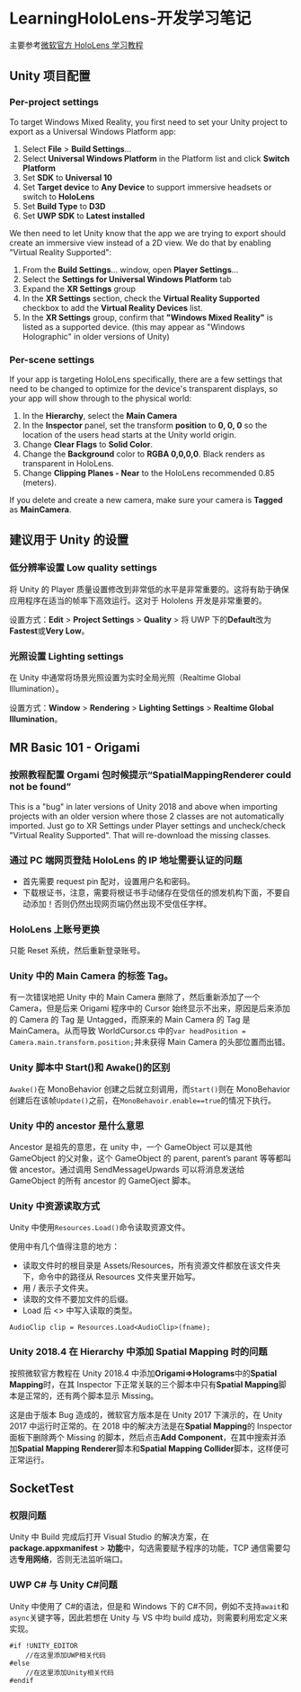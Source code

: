 # LearningHoloLens-开发学习笔记

主要参考[微软官方 HoloLens 学习教程](https://docs.microsoft.com/zh-cn/windows/mixed-reality/tutorials)

## Unity 项目配置

### Per-project settings

To target Windows Mixed Reality, you first need to set your Unity project to export as a Universal Windows Platform app:

1. Select **File** > **Build Settings**...
2. Select **Universal Windows Platform** in the Platform list and click **Switch Platform**
3. Set **SDK** to **Universal 10**
4. Set **Target device** to **Any Device** to support immersive headsets or switch to **HoloLens**
5. Set **Build Type** to **D3D**
6. Set **UWP SDK** to **Latest installed**

We then need to let Unity know that the app we are trying to export should create an immersive view instead of a 2D view. We do that by enabling "Virtual Reality Supported":

1. From the **Build Settings**... window, open **Player Settings**...
2. Select the **Settings for Universal Windows Platform** tab
3. Expand the **XR Settings** group
4. In the **XR Settings** section, check the **Virtual Reality Supported** checkbox to add the **Virtual Reality Devices** list.
5. In the **XR Settings** group, confirm that **"Windows Mixed Reality"** is listed as a supported device. (this may appear as "Windows Holographic" in older versions of Unity)

### Per-scene settings

If your app is targeting HoloLens specifically, there are a few settings that need to be changed to optimize for the device's transparent displays, so your app will show through to the physical world:

1. In the **Hierarchy**, select the **Main Camera**
2. In the **Inspector** panel, set the transform **position** to **0, 0, 0** so the location of the users head starts at the Unity world origin.
3. Change **Clear Flags** to **Solid Color**.
4. Change the **Background** color to **RGBA 0,0,0,0**. Black renders as transparent in HoloLens.
5. Change **Clipping Planes - Near** to the HoloLens recommended 0.85 (meters).

If you delete and create a new camera, make sure your camera is **Tagged** as **MainCamera**.

## 建议用于 Unity 的设置

### 低分辨率设置 Low quality settings

将 Unity 的 Player 质量设置修改到非常低的水平是非常重要的。这将有助于确保应用程序在适当的帧率下高效运行。这对于 Hololens 开发是非常重要的。

设置方式：**Edit** > **Project Settings** > **Quality** > 将 UWP 下的**Default**改为**Fastest**或**Very Low**。

### 光照设置 Lighting settings

在 Unity 中通常将场景光照设置为实时全局光照（Realtime Global Illumination）。

设置方式：**Window** > **Rendering** > **Lighting Settings** > **Realtime Global Illumination**。

## MR Basic 101 - Origami

### 按照教程配置 Orgami 包时候提示“SpatialMappingRenderer could not be found”

This is a "bug" in later versions of Unity 2018 and above when importing projects with an older version where those 2 classes are not automatically imported. Just go to XR Settings under Player settings and uncheck/check "Virtual Reality Supported". That will re-download the missing classes.

### 通过 PC 端网页登陆 HoloLens 的 IP 地址需要认证的问题

- 首先需要 request pin 配对，设置用户名和密码。
- 下载根证书，注意，需要将根证书手动储存在受信任的颁发机构下面，不要自动添加！否则仍然出现网页端仍然出现不受信任字样。

### HoloLens 上账号更换

只能 Reset 系统，然后重新登录账号。

### Unity 中的 Main Camera 的标签 Tag。

有一次错误地把 Unity 中的 Main Camera 删除了，然后重新添加了一个 Camera，但是后来 Origami 程序中的 Cursor 始终显示不出来，原因是后来添加的 Camera 的 Tag 是 Untagged，而原来的 Main Camera 的 Tag 是 MainCamera。从而导致 WorldCursor.cs 中的`var headPosition = Camera.main.transform.position;`并未获得 Main Camera 的头部位置而出错。

### Unity 脚本中 Start()和 Awake()的区别

`Awake()`在 MonoBehavior 创建之后就立刻调用，而`Start()`则在 MonoBehavior 创建后在该帧`Update()`之前，在`MonoBehavoir.enable==true`的情况下执行。

### Unity 中的 ancestor 是什么意思

Ancestor 是祖先的意思，在 unity 中，一个 GameObject 可以是其他 GameObject 的父对象，这个 GameObject 的 parent, parent’s parant 等等都叫做 ancestor。通过调用 SendMessageUpwards 可以将消息发送给 GameObject 的所有 ancestor 的 GameOject 脚本。

### Unity 中资源读取方式

Unity 中使用`Resources.Load()`命令读取资源文件。

使用中有几个值得注意的地方：

- 读取文件时的根目录是 Assets/Resources，所有资源文件都放在该文件夹下，命令中的路径从 Resources 文件夹里开始写。
- 用 / 表示子文件夹。
- 读取的文件不要加文件的后缀。
- Load 后 <> 中写入读取的类型。

```
AudioClip clip = Resources.Load<AudioClip>(fname);
```

### Unity 2018.4 在 Hierarchy 中添加 Spatial Mapping 时的问题

按照微软官方教程在 Unity 2018.4 中添加**Origami=>Holograms**中的**Spatial Mapping**时，在其 Inspector 下正常关联的三个脚本中只有**Spatial Mapping**脚本是正常的，还有两个脚本显示 Missing。

这是由于版本 Bug 造成的，微软官方版本是在 Unity 2017 下演示的，在 Unity 2017 中运行时正常的。在 2018 中的解决方法是在**Spatial Mapping**的 Inspector 面板下删除两个 Missing 的脚本，然后点击**Add Component**，在其中搜索并添加**Spatial Mapping Renderer**脚本和**Spatial Mapping Collider**脚本，这样便可正常运行。

## SocketTest

### 权限问题

Unity 中 Build 完成后打开 Visual Studio 的解决方案，在**package.appxmanifest** > **功能**中，勾选需要赋予程序的功能，TCP 通信需要勾选**专用网络**，否则无法监听端口。

### UWP C# 与 Unity C#问题

Unity 中使用了 C#的语法，但是和 Windows 下的 C#不同，例如不支持`await`和`async`关键字等，因此若想在 Unity 与 VS 中均 build 成功，则需要利用宏定义来实现。

```
#if !UNITY_EDITOR
    //在这里添加UWP相关代码
#else
    //在这里添加Unity相关代码
#endif
```
